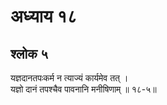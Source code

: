 # अध्याय १८

## श्लोक ५

यज्ञदानतपःकर्म न त्याज्यं कार्यमेव तत् ।<br>यज्ञो दानं तपश्चैव पावनानि मनीषिणाम् ॥ १८-५॥<br><br>

